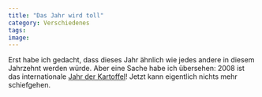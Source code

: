 ```yaml
---
title: "Das Jahr wird toll"
category: Verschiedenes
tags: 
image: 
---
```


Erst habe ich gedacht, dass dieses Jahr ähnlich wie jedes andere in diesem Jahrzehnt werden würde. Aber eine Sache habe ich übersehen: 2008 ist das internationale [Jahr der Kartoffel](http://www.unesco.ch/actual-d/internationales_jahr_2008_1_frame.htm#kartoffel)! Jetzt kann eigentlich nichts mehr schiefgehen.